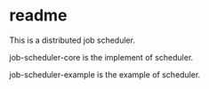 
# readme

This is a distributed job scheduler.

job-scheduler-core is the implement of scheduler.

job-scheduler-example is the example of scheduler.


